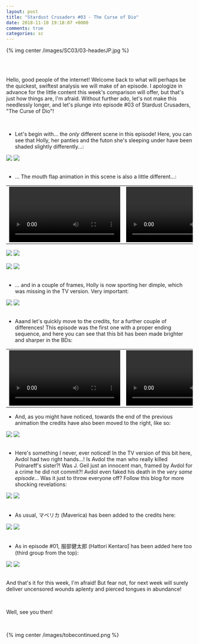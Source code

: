 ```yaml
---
layout: post
title: "Stardust Crusaders #03 - The Curse of Dio"
date: 2018-11-10 19:18:07 +0000
comments: true
categories: sc
---
```


{% img center /images/SC03/03-headerJP.jpg %}
<!-- more -->

<br>
<br>

Hello, good people of the internet! Welcome back to what will perhaps be the quickest, swiftest analysis we will make of an episode. I apologize in advance for the little content this week's comparison will offer, but that's just how things are, I'm afraid. Without further ado, let's not make this needlessly longer, and let's plunge into episode #03 of Stardust Crusaders, "The Curse of Dio"!

<br>

- Let's begin with... the _only_ different scene in this episode! Here, you can see that Holly, her panties and the futon she's sleeping under have been shaded slightly differently...:

<div id="container1" class="twentytwenty-container">
 <img src="./../images/SC03/tv-23465.jpg" />
 <img src="./../images/SC03/bd-23465.jpg" />
</div>

<br>

- ... The mouth flap animation in this scene is also a little different...:

<table width="100%">
<tr>
<td align="left" valign="top" width="50%">
<video class='center' nocontrols loop preload='auto'>
  <source src="./../videos/SC03/TV 01 - mouth flap.webm" type='video/webm; codecs="vp8, vorbis"'>
</video>
</td>
<td align="left" valign="top" width="50%">
<video class='center' nocontrols loop preload='auto'>
  <source src="./../videos/SC03/BD 01 - mouth flap.webm" type='video/webm; codecs="vp8, vorbis"'>
</video>
</td>
</tr>
</table>

<div id="container1" class="twentytwenty-container">
 <img src="./../images/SC03/tv-23500.jpg" />
 <img src="./../images/SC03/bd-23500.jpg" />
</div>

<br>

<div id="container1" class="twentytwenty-container">
 <img src="./../images/SC03/tv-23520.jpg" />
 <img src="./../images/SC03/bd-23520.jpg" />
</div>

<br>

- ... and in a couple of frames, Holly is now sporting her dimple, which was missing in the TV version. Very important:

<div id="container1" class="twentytwenty-container">
 <img src="./../images/SC03/tv-23580.jpg" />
 <img src="./../images/SC03/bd-23580.jpg" />
</div>

<br>

- Aaand let's quickly move to the credits, for a further couple of differences! This episode was the first one with a proper ending sequence, and here you can see that this bit has been made brighter and sharper in the BDs:

<table width="100%">
<tr>
<td align="left" valign="top" width="50%">
<video class='center' nocontrols loop preload='auto'>
  <source src="./../videos/SC03/TV 02 - brighter and sharper.webm" type='video/webm; codecs="vp8, vorbis"'>
</video>
</td>
<td align="left" valign="top" width="50%">
<video class='center' nocontrols loop preload='auto'>
  <source src="./../videos/SC03/BD 02 - brighter and sharper.webm" type='video/webm; codecs="vp8, vorbis"'>
</video>
</td>
</tr>
</table>

- And, as you might have noticed, towards the end of the previous animation the credits have also been moved to the right, like so:

<div id="container1" class="twentytwenty-container">
 <img src="./../images/SC03/tv-30985.jpg" />
 <img src="./../images/SC03/bd-30985.jpg" />
</div>

<br>

- Here's something I never, ever noticed! In the TV version of this bit here, Avdol had two right hands...! Is Avdol the man who really killed Polnareff's sister?! Was J. Geil just an innocent man, framed by Avdol for a crime he did not commit?! Avdol even faked his death in the _very same episode_... Was it just to throw everyone off? Follow this blog for more shocking revelations:

<div id="container1" class="twentytwenty-container">
 <img src="./../images/SC03/tv-31100.jpg" />
 <img src="./../images/SC03/bd-31100.jpg" />
</div>

<br>

- As usual, マベリカ (Maverica) has been added to the credits here:

<div id="container1" class="twentytwenty-container">
 <img src="./../images/SC03/tv-31790.jpg" />
 <img src="./../images/SC03/bd-31790.jpg" />
</div>

<br>

- As in episode #01, 服部健太郎 (Hattori Kentarо̄) has been added here too (third group from the top):

<div id="container1" class="twentytwenty-container">
 <img src="./../images/SC03/tv-31905.jpg" />
 <img src="./../images/SC03/bd-31905.jpg" />
</div>

<br>

And that's it for this week, I'm afraid! But fear not, for next week will surely deliver uncensored wounds aplenty and pierced tongues in abundance!

<br>

Well, see you then!

<br>

{% img center /images/tobecontinued.png %}